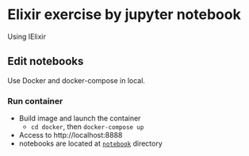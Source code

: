 # Elixir exercise by jupyter notebook

Using IElixir

## Edit notebooks

Use Docker and docker-compose in local.

### Run container

- Build image and launch the container
  - `cd docker`, then `docker-compose up`
- Access to http://localhost:8888
- notebooks are located at [`notebook`](./notebook) directory
